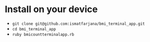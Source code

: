 # Install on your device
- `git clone git@github.com:ismatfarjana/bmi_terminal_app.git`
- `cd bmi_terminal_app`
- `ruby bmicountterminalapp.rb`